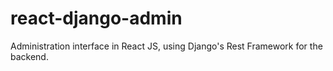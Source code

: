 # react-django-admin
Administration interface in React JS, using Django's Rest Framework for the backend.
